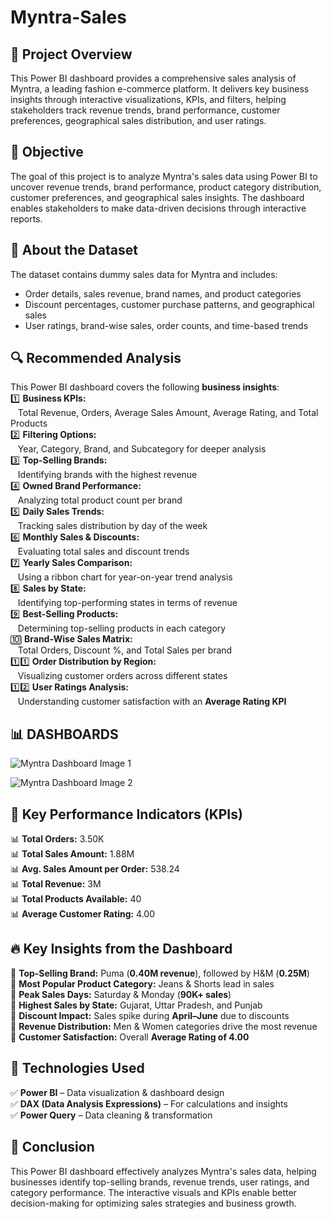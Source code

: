 # Myntra-Sales
## 📌 Project Overview
This Power BI dashboard provides a comprehensive sales analysis of Myntra, a leading fashion e-commerce platform. It delivers key business insights through interactive visualizations, KPIs, and filters, helping stakeholders track revenue trends, brand performance, customer preferences, geographical sales distribution, and user ratings.

## 🎯 Objective
The goal of this project is to analyze Myntra's sales data using Power BI to uncover revenue trends, brand performance, product category distribution, customer preferences, and geographical sales insights. The dashboard enables stakeholders to make data-driven decisions through interactive reports.

## 📂 About the Dataset
The dataset contains dummy sales data for Myntra and includes:
  - Order details, sales revenue, brand names, and product categories
  - Discount percentages, customer purchase patterns, and geographical sales
  - User ratings, brand-wise sales, order counts, and time-based trends

## 🔍 Recommended Analysis
This Power BI dashboard covers the following **business insights**:<br>
1️⃣ **Business KPIs:** <br>
&nbsp;&nbsp;&nbsp;Total Revenue, Orders, Average Sales Amount, Average Rating, and Total Products  
2️⃣ **Filtering Options:** <br>
&nbsp;&nbsp;&nbsp;Year, Category, Brand, and Subcategory for deeper analysis  
3️⃣ **Top-Selling Brands:** <br>
&nbsp;&nbsp;&nbsp;Identifying brands with the highest revenue  
4️⃣ **Owned Brand Performance:** <br>
&nbsp;&nbsp;&nbsp;Analyzing total product count per brand  
5️⃣ **Daily Sales Trends:** <br>
&nbsp;&nbsp;&nbsp;Tracking sales distribution by day of the week  
6️⃣ **Monthly Sales & Discounts:** <br>
&nbsp;&nbsp;&nbsp;Evaluating total sales and discount trends  
7️⃣ **Yearly Sales Comparison:** <br>
&nbsp;&nbsp;&nbsp;Using a ribbon chart for year-on-year trend analysis  
8️⃣ **Sales by State:** <br>
&nbsp;&nbsp;&nbsp;Identifying top-performing states in terms of revenue  
9️⃣ **Best-Selling Products:** <br>
&nbsp;&nbsp;&nbsp;Determining top-selling products in each category  
🔟 **Brand-Wise Sales Matrix:** <br>
&nbsp;&nbsp;&nbsp;Total Orders, Discount %, and Total Sales per brand  
1️⃣1️⃣ **Order Distribution by Region:** <br>
&nbsp;&nbsp;&nbsp;Visualizing customer orders across different states  
1️⃣2️⃣ **User Ratings Analysis:** <br>
&nbsp;&nbsp;&nbsp;Understanding customer satisfaction with an **Average Rating KPI** 

## 📊 DASHBOARDS
![Myntra Dashboard Image 1](https://github.com/user-attachments/assets/cbf51e1c-8cd0-44c7-9260-c8f595f04962)

![Myntra Dashboard Image 2](https://github.com/user-attachments/assets/39acddbb-3b7d-4bd0-a7bb-ff62c4572eb0)

## 📌 Key Performance Indicators (KPIs)
📊 **Total Orders:** 3.50K  
📊 **Total Sales Amount:** 1.88M  
📊 **Avg. Sales Amount per Order:** 538.24  
📊 **Total Revenue:** 3M  
📊 **Total Products Available:** 40  
📊 **Average Customer Rating:** 4.00 

## 🔥 Key Insights from the Dashboard
📍 **Top-Selling Brand:** Puma (**0.40M revenue**), followed by H&M (**0.25M**)  
📍 **Most Popular Product Category:** Jeans & Shorts lead in sales  
📍 **Peak Sales Days:** Saturday & Monday (**90K+ sales**)  
📍 **Highest Sales by State:** Gujarat, Uttar Pradesh, and Punjab  
📍 **Discount Impact:** Sales spike during **April–June** due to discounts  
📍 **Revenue Distribution:** Men & Women categories drive the most revenue  
📍 **Customer Satisfaction:** Overall **Average Rating of 4.00** 

## 📌 Technologies Used
✅ **Power BI** – Data visualization & dashboard design  
✅ **DAX (Data Analysis Expressions)** – For calculations and insights  
✅ **Power Query** – Data cleaning & transformation  

## 🎯 Conclusion
This Power BI dashboard effectively analyzes Myntra's sales data, helping businesses identify top-selling brands, revenue trends, user ratings, and category performance. The interactive visuals and KPIs enable better decision-making for optimizing sales strategies and business growth.
